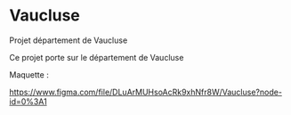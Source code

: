 # Vaucluse
Projet département de Vaucluse

Ce projet porte sur le département de Vaucluse 

Maquette :

https://www.figma.com/file/DLuArMUHsoAcRk9xhNfr8W/Vaucluse?node-id=0%3A1
